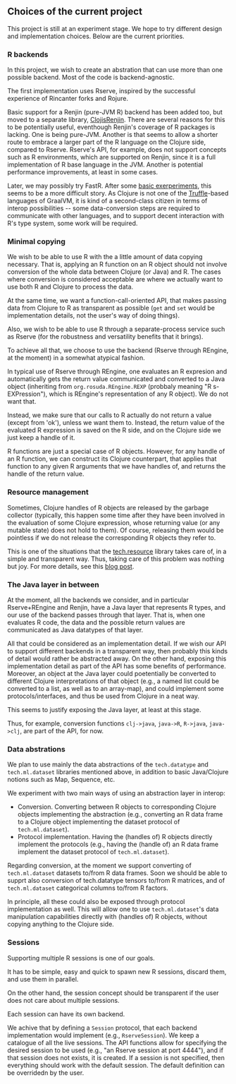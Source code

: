 
## Choices of the current project

This project is still at an experiment stage. We hope to try different design and implementation choices. Below are the current priorities.

### R backends

In this project, we wish to create an abstration that can use more than one possible backend. Most of the code is backend-agnostic.

The first implementation uses Rserve, inspired by the successful experience of Rincanter forks and Rojure. 

Basic support for a Renjin (pure-JVM R) backend has been added too, but moved to a separate library, [ClojisRenjin](missing-link). There are several reasons for this to be potentially useful, eventhough Renjin's coverage of R packages is lacking. One is being pure-JVM. Another is that seems to allow a shorter route to embrace a larger part of the R language on the Clojure side, compared to Rserve. Rserve's API, for example, does not support concepts such as R environments, which are supported on Renjin, since it is a full implementation of R base language in the JVM. Another is potential performance improvements, at least in some cases.

Later, we may possibly try FastR. After some [basic exerperiments](https://github.com/scicloj/fastr-examples), this seems to be a more difficult story. As Clojure is not one of the [Truffle](https://github.com/oracle/graal/tree/master/truffle)-based languages of GraalVM, it is kind of a second-class citizen in terms of interop possibilities -- some data-conversion steps are required to communicate with other languages, and to support decent interaction with R's type system, some work will be required.

### Minimal copying

We wish to be able to use R with the a little amount of data copying necessary. That is, applying an R function on an R object should not involve conversion of the whole data between Clojure (or Java) and R. The cases where conversion is considered acceptable are where we actually want to use both R and Clojure to process the data.

At the same time, we want a function-call-oriented API, that makes passing data from Clojure to R as transparent as possible (`get` and `set` would be implementation details, not the user's way of doing things).

Also, we wish to be able to use R through a separate-process service such as Rserve (for the robustness and versatility benefits that it brings).

To achieve all that, we choose to use the backend (Rserve through REngine, at the moment) in a somewhat atypical fashion.

In typical use of Rserve through REngine, one evaluates an R expresion and automatically gets the return value communicated and converted to a Java object (inheriting from `org.rosuda.REngine.REXP` (probbaly meaning "R s-EXPression"), which is REngine's representation of any R object). We do not want that.

Instead, we make sure that our calls to R actually do not return a value (except from 'ok'), unless we want them to. Instead, the return value of the evaluated R expression is saved on the R side, and on the Clojure side we just keep a handle of it.

R functions are just a special case of R objects. However, for any handle of an R function, we can construct its Clojure counterpart, that applies that function to any given R arguments that we have handles of, and returns the handle of the return value.

### Resource management

Sometimes, Clojure handles of R objects are released by the garbage collector (typically, this happen some time after they have been involved in the evaluation of some Clojure expression, whose returning value (or any mutable state) does not hold to them). Of course, releasing them would be pointless if we do not release the corresponding R objects they refer to.

This is one of the situations that the [tech.resource](LINK) library takes care of, in a simple and transparent way. Thus, taking care of this problem was nothing but joy. For more details, see this [blog post](http://techascent.com/blog/generalized-resource-management.html).

### The Java layer in between

At the moment, all the backends we consider, and in particular Rserve+REngine and Renjin, have a Java layer that represents R types, and our use of the backend passes through that layer. That is, when one evaluates R code, the data and the possible return values are communicated as Java datatypes of that layer.

All that could be considered as an implementation detail. If we wish our API to support different backends in a transparent way, then probably this kinds of detail would rather be abstracted away. On the other hand, exposing this implementation detail as part of the API has some benefits of performance. Moreover, an object at the Java layer could poetentially be converted to different Clojure interpretations of that object (e.g., a named list could be converted to a list, as well as to an array-map), and could implement some protocols/interfaces, and thus be used from Clojure in a neat way.

This seems to justify exposing the Java layer, at least at this stage.

Thus, for example, conversion functions `clj->java`, `java->R`, `R->java`, `java->clj`, are part of the API, for now.

### Data abstrations

We plan to use mainly the data abstractions of the `tech.datatype` and `tech.ml.dataset` libraries mentioned above, in addition to basic Java/Clojure notions such as Map, Sequence, etc.

We experiment with two main ways of using an abstraction layer in interop:
* Conversion. Converting between R objects to corresponding Clojure objects implementing the abstraction (e.g., converting an R data frame to a Clojure object implementing the dataset protocol of `tech.ml.dataset`).
* Protocol implementation. Having the (handles of) R objects directly implement the protocols (e.g., having the (handle of) an R data frame implement the dataset protocol of `tech.ml.dataset`).

Regarding conversion, at the moment we support converting of `tech.ml.dataset` datasets to/from R data frames. Soon we should be able to supprt also conversion of tech.datatype tensors to/from R matrices, and of `tech.ml.dataset` categorical columns to/from R factors.

In principle, all these could also be exposed through protocol implementation as well. This will allow one to use `tech.ml.dataset`'s data manipulation capabilities directly with (handles of) R objects, without copying anything to the Clojure side.

### Sessions

Supporting multiple R sessions is one of our goals.

It has to be simple, easy and quick to spawn new R sessions, discard them, and use them in parallel.

On the other hand, the session concept should be transparent if the user does not care about multiple sessions.

Each session can have its own backend. 

We achive that by defining a `Session` protocol, that each backend implementation would implement (e.g., `RserveSession`). We keep a catalogue of all the live sessions. The API functions allow for specifying the desired session to be used (e.g., "an Rserve session at port 4444"), and if that session does not exists, it is created. If a session is not specified, then everything should work with the default session. The default definition can be overridedn by the user.


